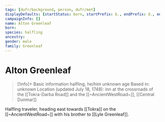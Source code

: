 ```yaml
---
tags: [dufr/background, person, dufr/met]
displayDefaults: {startStatus: born, startPrefix: b., endPrefix: d., endStatus: died}
campaignInfo: []
name: Alton Greenleaf
born:
species: halfling
ancestry:
gender: male
family: Greenleaf
---
```

# Alton Greenleaf
>[!info]+ Basic information
>halfling, he/him
>unknown age
>Based in: unknown
>Location (updated July 18, 1748): inn at the crossroads of the [[Tokra-Darba Road]] and the [[~AncientWestRoad~]], [[Central Dunmar]]

Halfling traveler, heading east towards [[Tokra]] on the [[~AncientWestRoad~]] with his brother to [[Lyle Greenleaf]]. 
